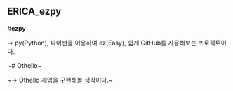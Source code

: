 ## ERICA_ezpy

#**ezpy**

-> py(Python), 파이썬을 이용하여 ez(Easy), 쉽게 GitHub를 사용해보는 프로젝트이다.


~# Othello~

~-> Othello 게임을 구현해볼 생각이다.~
